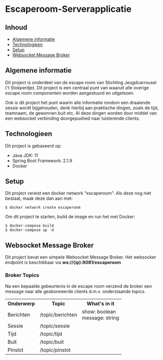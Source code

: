 # Escaperoom-Serverapplicatie

## Inhoud
* [Algemene informatie](#algemene-informatie)
* [Technologieen](#technologieen)
* [Setup](#setup)
* [Websocket Message Broker](#websocket-message-broker)

## Algemene informatie
Dit project is onderdeel van de escape room van Stichting Jeugdcarrousel ('t Stokperdje).
Dit project is een centraal punt van waaruit alle overige escape room componenten worden aangestuurd en uitgelezen.

Ook is dit project het punt waarin alle informatie rondom een draaiende sessie wordt bijgehouden, denk hierbij aan praktische dingen, zoals de tijd, teamnaam, de gewonnen buit etc.
Al deze dingen worden door middel van een websocket verbinding doorgepushed naar luisterende clients.
	
## Technologieen
Dit project is gebaseerd op:
* Java JDK: 11
* Spring Boot Framework: 2.1.9
* Docker
	
## Setup
Dit project vereist een docker network "escaperoom". Als deze nog niet bestaat, maak deze dan aan met:
```
$ docker network create escaperoom
```
Om dit project te starten, build de image en run het met Docker:

```
$ docker-compose build
$ docker-compose up -d
```

## Websocket Message Broker
Dit project bevat een simpele Websocket Message Broker.
Het websocket endpoint is beschikbaar via **ws://{ip}:8081/escaperoom**

### Broker Topics 
Na een bepaalde gebeurtenis in de escape room verzend de broker
een message naar alle geabonneerde clients d.m.v.
onderstaande topics.
<table>
    <tr>
        <th>Onderwerp</th>
        <th>Topic</th>
        <th>What's in it</th>
    </tr>
    <tr>
        <td>Berichten</td>
        <td>/topic/berichten</td>
        <td>
            show: boolean<br>
            message: string
        </td>
    </tr>
    <tr>
        <td>Sessie</td>
        <td>/topic/sessie</td>
        <td></td>
    </tr>
    <tr>
        <td>Tijd</td>
        <td>/topic/tijd</td>
        <td>
        </td>
    </tr>
    <tr>
        <td>Buit</td>
        <td>/topic/buit</td>
        <td></td>
    </tr>
    <tr>
        <td>Pinslot</td>
        <td>/topic/pinslot</td>
        <td></td>
    </tr>
</table>